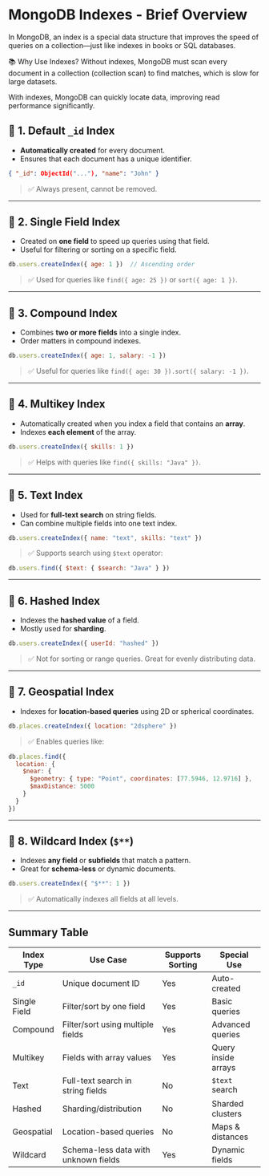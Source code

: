 
# MongoDB Indexes - Brief Overview

In MongoDB, an index is a special data structure that improves the speed of queries on a collection—just like indexes in books or SQL databases.

📚 Why Use Indexes?
Without indexes, MongoDB must scan every document in a collection (collection scan) to find matches, which is slow for large datasets.

With indexes, MongoDB can quickly locate data, improving read performance significantly.

## 🔹 1. Default `_id` Index
- **Automatically created** for every document.
- Ensures that each document has a unique identifier.

```json
{ "_id": ObjectId("..."), "name": "John" }
```
> ✅ Always present, cannot be removed.

---

## 🔹 2. Single Field Index
- Created on **one field** to speed up queries using that field.
- Useful for filtering or sorting on a specific field.

```js
db.users.createIndex({ age: 1 })  // Ascending order
```
> ✅ Used for queries like `find({ age: 25 })` or `sort({ age: 1 })`.

---

## 🔹 3. Compound Index
- Combines **two or more fields** into a single index.
- Order matters in compound indexes.

```js
db.users.createIndex({ age: 1, salary: -1 })
```
> ✅ Useful for queries like `find({ age: 30 }).sort({ salary: -1 })`.

---

## 🔹 4. Multikey Index
- Automatically created when you index a field that contains an **array**.
- Indexes **each element** of the array.

```js
db.users.createIndex({ skills: 1 })
```
> ✅ Helps with queries like `find({ skills: "Java" })`.

---

## 🔹 5. Text Index
- Used for **full-text search** on string fields.
- Can combine multiple fields into one text index.

```js
db.users.createIndex({ name: "text", skills: "text" })
```

> ✅ Supports search using `$text` operator:

```js
db.users.find({ $text: { $search: "Java" } })
```

---

## 🔹 6. Hashed Index
- Indexes the **hashed value** of a field.
- Mostly used for **sharding**.

```js
db.users.createIndex({ userId: "hashed" })
```
> ✅ Not for sorting or range queries. Great for evenly distributing data.

---

## 🔹 7. Geospatial Index
- Indexes for **location-based queries** using 2D or spherical coordinates.

```js
db.places.createIndex({ location: "2dsphere" })
```

> ✅ Enables queries like:

```js
db.places.find({
  location: {
    $near: {
      $geometry: { type: "Point", coordinates: [77.5946, 12.9716] },
      $maxDistance: 5000
    }
  }
})
```

---

## 🔹 8. Wildcard Index (`$**`)
- Indexes **any field** or **subfields** that match a pattern.
- Great for **schema-less** or dynamic documents.

```js
db.users.createIndex({ "$**": 1 })
```
> ✅ Automatically indexes all fields at all levels.

---

## Summary Table

| Index Type     | Use Case                                   | Supports Sorting | Special Use         |
|----------------|---------------------------------------------|------------------|---------------------|
| `_id`          | Unique document ID                          | Yes              | Auto-created        |
| Single Field   | Filter/sort by one field                    | Yes              | Basic queries       |
| Compound       | Filter/sort using multiple fields           | Yes              | Advanced queries    |
| Multikey       | Fields with array values                    | Yes              | Query inside arrays |
| Text           | Full-text search in string fields           | No               | `$text` search      |
| Hashed         | Sharding/distribution                       | No               | Sharded clusters    |
| Geospatial     | Location-based queries                      | No               | Maps & distances    |
| Wildcard       | Schema-less data with unknown fields        | Yes              | Dynamic fields      |
